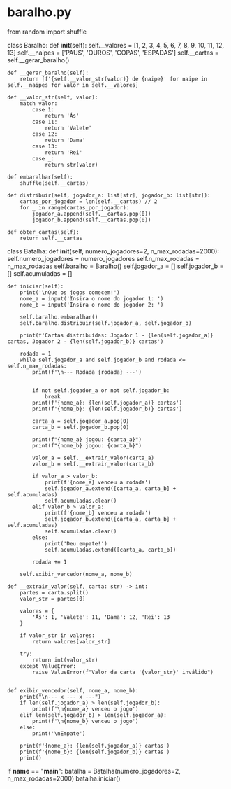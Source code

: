 # baralho.py


from random import shuffle

class Baralho:
    def __init__(self):
        self.__valores = [1, 2, 3, 4, 5, 6, 7, 8, 9, 10, 11, 12, 13]
        self.__naipes  = ['PAUS', 'OUROS', 'COPAS', 'ESPADAS']
        self.__cartas = self.__gerar_baralho()

    def __gerar_baralho(self):
        return [f'{self.__valor_str(valor)} de {naipe}' for naipe in self.__naipes for valor in self.__valores]

    def __valor_str(self, valor):
        match valor:
            case 1:
                return 'Ás'
            case 11:
                return 'Valete'
            case 12:
                return 'Dama'
            case 13:
                return 'Rei'
            case _:
                return str(valor)

    def embaralhar(self):
        shuffle(self.__cartas)
        
    def distribuir(self, jogador_a: list[str], jogador_b: list[str]):
        cartas_por_jogador = len(self.__cartas) // 2
        for _ in range(cartas_por_jogador):
            jogador_a.append(self.__cartas.pop(0))
            jogador_b.append(self.__cartas.pop(0))

    def obter_cartas(self):
        return self.__cartas
    

class Batalha:
    def __init__(self, numero_jogadores=2, n_max_rodadas=2000):
        self.numero_jogadores = numero_jogadores
        self.n_max_rodadas = n_max_rodadas
        self.baralho = Baralho()
        self.jogador_a = []
        self.jogador_b = []
        self.acumuladas = []
        
    def iniciar(self):
        print('\nQue os jogos comecem!')
        nome_a = input('Insira o nome do jogador 1: ')
        nome_b = input('Insira o nome do jogador 2: ')
        
        self.baralho.embaralhar()
        self.baralho.distribuir(self.jogador_a, self.jogador_b)
        
        print(f'Cartas distribuídas: Jogador 1 - {len(self.jogador_a)} cartas, Jogador 2 - {len(self.jogador_b)} cartas')
        
        rodada = 1
        while self.jogador_a and self.jogador_b and rodada <= self.n_max_rodadas:
            print(f'\n--- Rodada {rodada} ---')

          
            if not self.jogador_a or not self.jogador_b:
                break  
            print(f'{nome_a}: {len(self.jogador_a)} cartas')
            print(f'{nome_b}: {len(self.jogador_b)} cartas')
        
            carta_a = self.jogador_a.pop(0)
            carta_b = self.jogador_b.pop(0)
        
            print(f"{nome_a} jogou: {carta_a}")
            print(f"{nome_b} jogou: {carta_b}")
            
            valor_a = self.__extrair_valor(carta_a)
            valor_b = self.__extrair_valor(carta_b)
        
            if valor_a > valor_b:
                print(f'{nome_a} venceu a rodada')
                self.jogador_a.extend([carta_a, carta_b] + self.acumuladas)
                self.acumuladas.clear()
            elif valor_b > valor_a:
                print(f'{nome_b} venceu a rodada')
                self.jogador_b.extend([carta_a, carta_b] + self.acumuladas)
                self.acumuladas.clear()
            else:
                print('Deu empate!')
                self.acumuladas.extend([carta_a, carta_b])
        
            rodada += 1

        self.exibir_vencedor(nome_a, nome_b)
        
    def __extrair_valor(self, carta: str) -> int:
        partes = carta.split()
        valor_str = partes[0]
        
        valores = {
            'Ás': 1, 'Valete': 11, 'Dama': 12, 'Rei': 13
        }
    
        if valor_str in valores:
            return valores[valor_str]
    
        try:
            return int(valor_str)
        except ValueError:
            raise ValueError(f"Valor da carta '{valor_str}' inválido")


    def exibir_vencedor(self, nome_a, nome_b):
        print("\n--- x --- x ---")
        if len(self.jogador_a) > len(self.jogador_b):
            print(f'\n{nome_a} venceu o jogo')
        elif len(self.jogador_b) > len(self.jogador_a):
            print(f'\n{nome_b} venceu o jogo')
        else:
            print('\nEmpate')
            
        print(f'{nome_a}: {len(self.jogador_a)} cartas')
        print(f'{nome_b}: {len(self.jogador_b)} cartas')
        print()

if __name__ == "__main__":
    batalha = Batalha(numero_jogadores=2, n_max_rodadas=2000)
    batalha.iniciar()

